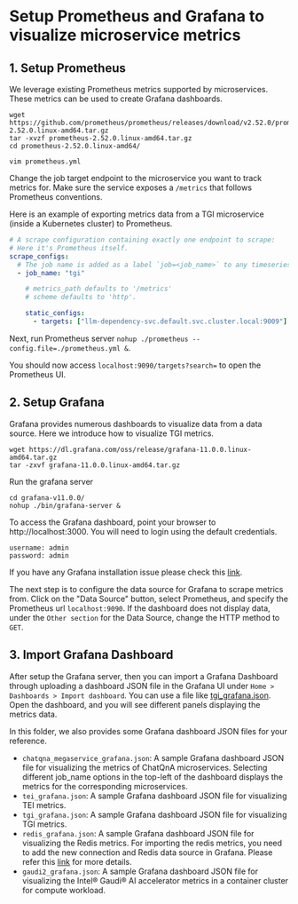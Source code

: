 # Setup Prometheus and Grafana to visualize microservice metrics

## 1. Setup Prometheus

We leverage existing Prometheus metrics supported by microservices. These metrics can be used to create Grafana dashboards.

```
wget https://github.com/prometheus/prometheus/releases/download/v2.52.0/prometheus-2.52.0.linux-amd64.tar.gz
tar -xvzf prometheus-2.52.0.linux-amd64.tar.gz
cd prometheus-2.52.0.linux-amd64/
```


`vim prometheus.yml`

Change the job target endpoint to the microservice you want to track metrics for. Make sure the service exposes a `/metrics` that follows Prometheus conventions.


Here is an example of exporting metrics data from a TGI microservice (inside a Kubernetes cluster) to Prometheus.

```yaml
# A scrape configuration containing exactly one endpoint to scrape:
# Here it's Prometheus itself.
scrape_configs:
  # The job name is added as a label `job=<job_name>` to any timeseries scraped from this config.
  - job_name: "tgi"

    # metrics_path defaults to '/metrics'
    # scheme defaults to 'http'.

    static_configs:
      - targets: ["llm-dependency-svc.default.svc.cluster.local:9009"]
```

Next, run Prometheus server `nohup ./prometheus --config.file=./prometheus.yml &`.

You should now access `localhost:9090/targets?search=` to open the Prometheus UI.

## 2. Setup Grafana

Grafana provides numerous dashboards to visualize data from a data source. Here we introduce how to visualize TGI metrics.

```
wget https://dl.grafana.com/oss/release/grafana-11.0.0.linux-amd64.tar.gz
tar -zxvf grafana-11.0.0.linux-amd64.tar.gz
```

Run the grafana server

```
cd grafana-v11.0.0/
nohup ./bin/grafana-server &
```

To access the Grafana dashboard, point your browser to http://localhost:3000. You will need to login using the default credentials.

```
username: admin 
password: admin
```

If you have any Grafana installation issue please check this  [link](https://grafana.com/docs/grafana/latest/setup-grafana/installation/).


The next step is to configure the data source for Grafana to scrape metrics from. Click on the "Data Source" button, select Prometheus, and specify the Prometheus url `localhost:9090`. If the dashboard does not display data, under the `Other section` for the Data Source, change the HTTP method to `GET`.


## 3. Import Grafana Dashboard
After setup the Grafana server, then you can import a Grafana Dashboard through uploading a dashboard JSON file in the Grafana UI under `Home > Dashboards > Import dashboard`. You can use a file like [tgi_grafana.json](https://github.com/huggingface/text-generation-inference/blob/main/assets/tgi_grafana.json).
Open the dashboard, and you will see different panels displaying the metrics data.

In this folder, we also provides some Grafana dashboard JSON files for your reference. 
- `chatqna_megaservice_grafana.json`: A sample Grafana dashboard JSON file for visualizing the metrics of ChatQnA microservices. Selecting different job_name options in the top-left of the dashboard displays the metrics for the corresponding microservices.
- `tei_grafana.json`: A sample Grafana dashboard JSON file for visualizing TEI metrics.
- `tgi_grafana.json`: A sample Grafana dashboard JSON file for visualizing TGI metrics.
- `redis_grafana.json`: A sample Grafana dashboard JSON file for visualizing the Redis metrics. For importing the redis metrics, you need to add the new connection and Redis data source in Grafana. Please refer this [link](https://grafana.com/grafana/plugins/redis-datasource/?tab=installation) for more details.
- `gaudi2_grafana.json`: A sample Grafana dashboard JSON file for visualizing the Intel® Gaudi® AI accelerator metrics in a container cluster for compute workload.
